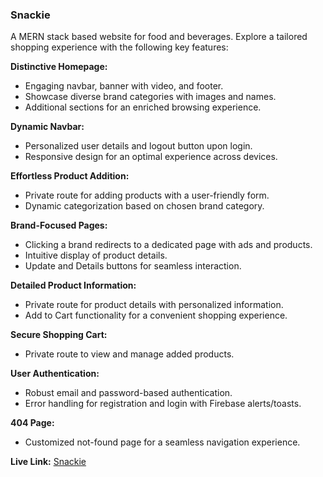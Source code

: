 ### Snackie

A MERN stack based website for food and beverages. Explore a tailored shopping experience with the following key features:

**Distinctive Homepage:**
- Engaging navbar, banner with video, and footer.
- Showcase diverse brand categories with images and names.
- Additional sections for an enriched browsing experience.

**Dynamic Navbar:**
- Personalized user details and logout button upon login.
- Responsive design for an optimal experience across devices.

**Effortless Product Addition:**
- Private route for adding products with a user-friendly form.
- Dynamic categorization based on chosen brand category.

**Brand-Focused Pages:**
- Clicking a brand redirects to a dedicated page with ads and products.
- Intuitive display of product details.
- Update and Details buttons for seamless interaction.

**Detailed Product Information:**
- Private route for product details with personalized information.
- Add to Cart functionality for a convenient shopping experience.

**Secure Shopping Cart:**
- Private route to view and manage added products.

**User Authentication:**
- Robust email and password-based authentication.
- Error handling for registration and login with Firebase alerts/toasts.

**404 Page:**
- Customized not-found page for a seamless navigation experience.

**Live Link:**
[Snackie](https://brand-shop-48c61.web.app)
